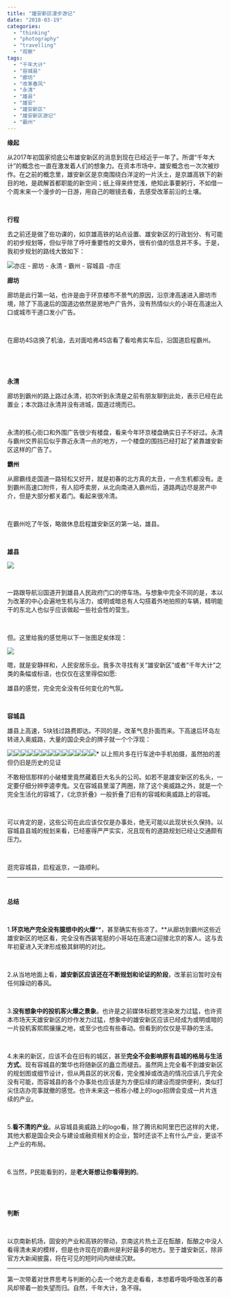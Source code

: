 ```yaml
---
title: "雄安新区漫步游记"
date: "2018-03-19"
categories: 
  - "thinking"
  - "photography"
  - "travelling"
  - "观察"
tags: 
  - "千年大计"
  - "容城县"
  - "廊坊"
  - "改革春风"
  - "永清"
  - "雄县"
  - "雄安"
  - "雄安新区"
  - "雄安新区游记"
  - "霸州"
---
```


**缘起**

从2017年初国家彻底公布雄安新区的消息到现在已经近乎一年了。所谓“千年大计”的概念也一直在激发着人们的想象力。在资本市场中，雄安概念也一次次被炒作。在之前的概念里，雄安新区是京南围绕白洋淀的一片沃土，是京雄高铁下的新目的地，是疏解首都职能的新空间；纸上得来终觉浅，绝知此事要躬行，不如借一个周末来一个漫步的一日游，用自己的眼镜去看，去感受改革前沿的土壤。

 

**行程**

去之前还是做了些功课的，如京雄高铁的站点设置、雄安新区的行政划分、有可能的初步规划等，但似乎除了呼吁重要性的文章外，很有价值的信息并不多。于是，我初步规划的路线大致如下：

![](images/xayj1.jpg)亦庄 - 廊坊 - 永清 - 霸州 - 容城县 -亦庄

**廊坊**

廊坊是此行第一站，也许是由于环京楼市不景气的原因，沿京津高速进入廊坊市境，除了下高速后的国道边依然是房地产广告外，没有热情似火的小哥在高速出入口或城市干道口发小广告。

 

在廊坊4S店换了机油，去对面哈弗4S店看了看哈弗实车后，沿国道启程霸州。

 

 

**永清**

廊坊到霸州的路上路过永清，初次听到永清是之前有朋友聊到此处，表示已经在此置业；本次路过永清并没有进城，国道过境而已。

 

永清的核心街口和外围广告很少有楼盘，看来今年环京楼盘确实日子不好过。永清与霸州交界前后似乎靠近永清一点的地方，一个楼盘的围挡已经打起了紧靠雄安新区这样的广告了。

**霸州**

从廊霸线走国道一路轻松又好开，就是初春的北方真的太丑，一点生机都没有。走到霸州高速口附件，有人招呼卖房，从北向南进入霸州后，道路两边尽是房产中介，但是大部分都关着门。看起来很冷清。

 

在霸州吃了午饭，略做休息启程雄安新区的第一站，雄县。

 

**雄县**

![](images/xayj2.jpg)

 

一路跟导航沿国道开到雄县人民政府门口的停车场。与想象中完全不同的是，本以为改革的中心会遍地生机与活力，或明或暗总有人勾搭着外地拍照的车辆，精明能干的东北人也似乎应该做起一些社会性的营生。

 

但。这里给我的感觉用以下一张图足矣体现：

![](images/xayj3.jpg)

嗯，就是安静祥和，人民安居乐业。我多次寻找有关“雄安新区”或者“千年大计”之类的条幅或标语，也仅仅在这里得偿如愿:

雄县的感觉，完全完全没有任何变化的气氛。

 

**容城县**

雄县上高速，5块钱过路费即达。不同的是，改革气息扑面而来。下高速后环岛左转进入奥威路，大量的国企央企的牌子就一个个浮现：

![](images/xayj5.jpg)![](images/xayj6-1.jpg)![](images/xayj7.jpg)![](images/xayj8.jpg)![](images/xayj9.jpg)![](images/xayj10.jpg)![](images/xayj11.jpg)![](images/xayj12.jpg)![](images/xayj13.jpg)![](images/xayj14.jpg)![](images/xayj15.jpg)![](images/xayj16.jpg)![](images/xayj17.jpg)\* 以上照片多在行车途中手机拍摄，虽然拍的差但仍旧是历史的见证

不敢相信那样的小破楼里竟然藏着巨大名头的公司。如若不是雄安新区的名头，一定要仔细分辨李逵李鬼。又在容城县里溜了两圈，除了这个奥威路之外，就是一个完全生活化的容城了，《北京折叠》一般折叠了旧有的容城和奥威路上的容城。

 

可以肯定的是，这些公司在此应该仅仅是办事处，绝无可能以此现状长久保持。以容城县县城的规划来看，已经塞得严严实实，况且现有的道路规划已经让交通颇有压力。

 

逛完容城县，启程返京，一路顺利。

* * *

 

**总结**

 

1.**环京地产完全没有臆想中的火爆****，甚至确实有些凉了。**从廊坊到霸州这些近雄安新区的地区看，完全没有西装笔挺的小哥站在高速口迎接北京的客人。这与去年初夏进入天津形成极其鲜明的对比。

 

2.从当地地面上看，**雄安新区应该还在不断规划和论证的阶段**，改革前沿暂时没有任何躁动的春风。

 

3.**没有想象中的投机客火爆之景象**。也许是之前媒体标题党渲染发力过猛，也许资本市场天天雄安新区的炒作发力过猛，想象中的雄安新区应该已经成为或明或暗的一片投机客熙熙攘攘之地，或至少也应有些春动。但看到的仅仅是平静的生活。

 

4.未来的新区，应该不会在旧有的城区，甚至**完全不会影响原有县城的格局与生活方式**。现有容城县的繁华也将随新区的矗立而褪去。虽然网上完全看不到雄安新区的规划图或细节设计，但从两县区的状况看，完全推掉或改造的情况应该几乎完全没有可能，而容城县的各个办事处也应该是为方便后续的建设而提供便利，类似打尖住店办完事就撤的感觉。也许未来这一栋栋小楼上的logo招牌会变成一片片连续的产业。

 

5.**看不清的产业**。从容城县奥威路上的logo看，除了腾讯和阿里巴巴这样的大佬，其他大都是国企央企与建设或融资相关的企业，暂时还谈不上有什么产业，更谈不上产业的布局。

 

6.当然，P民能看到的，是**老大哥想让你看得到的**。

 

 

**判断**

 

以京南新机场，固安的产业和高铁的带动，京南这片热土正在酝酿，酝酿之中没人看得清未来的模样，但是也许现在的霸州是利好最多的地方。至于雄安新区，除非官方大新闻披露，将在可见的短时间内继续沉默。

* * *

第一次带着对世界思考与判断的心去一个地方走走看看，本想着呼吸呼吸改革的春风却带着一脸失望而归。自然，千年大计，急不得。
